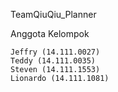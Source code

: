 TeamQiuQiu_Planner

Anggota Kelompok

    Jeffry (14.111.0027)
    Teddy (14.111.0035)
    Steven (14.111.1553)
    Lionardo (14.111.1081)
